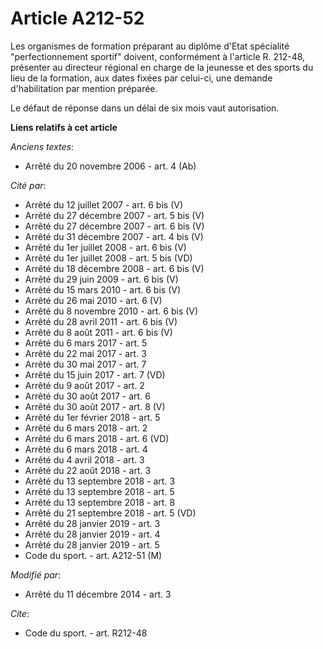 # Article A212-52

Les organismes de formation préparant au diplôme d'Etat spécialité "perfectionnement sportif" doivent, conformément à
l'article R. 212-48, présenter au directeur régional en charge de la jeunesse et des sports du lieu de la formation, aux
dates fixées par celui-ci, une demande d'habilitation par mention préparée.

Le défaut de réponse dans un délai de six mois vaut autorisation.

**Liens relatifs à cet article**

_Anciens textes_:

  - Arrêté du 20 novembre 2006 - art. 4 (Ab)

_Cité par_:

  - Arrêté du 12 juillet 2007 - art. 6 bis (V)
  - Arrêté du 27 décembre 2007 - art. 5 bis (V)
  - Arrêté du 27 décembre 2007 - art. 6 bis (V)
  - Arrêté du 31 décembre 2007 - art. 4 bis (V)
  - Arrêté du 1er juillet 2008 - art. 6 bis (V)
  - Arrêté du 1er juillet 2008 - art. 5 bis (VD)
  - Arrêté du 18 décembre 2008 - art. 6 bis (V)
  - Arrêté du 29 juin 2009 - art. 6 bis (V)
  - Arrêté du 15 mars 2010 - art. 6 bis (V)
  - Arrêté du 26 mai 2010 - art. 6 (V)
  - Arrêté du 8 novembre 2010 - art. 6 bis (V)
  - Arrêté du 28 avril 2011 - art. 6 bis (V)
  - Arrêté du 8 août 2011 - art. 6 bis (V)
  - Arrêté du 6 mars 2017 - art. 5
  - Arrêté du 22 mai 2017 - art. 3
  - Arrêté du 30 mai 2017 - art. 7
  - Arrêté du 15 juin 2017 - art. 7 (VD)
  - Arrêté du 9 août 2017 - art. 2
  - Arrêté du 30 août 2017 - art. 6
  - Arrêté du 30 août 2017 - art. 8 (V)
  - Arrêté du 1er février 2018 - art. 5
  - Arrêté du 6 mars 2018 - art. 2
  - Arrêté du 6 mars 2018 - art. 6 (VD)
  - Arrêté du 6 mars 2018 - art. 4
  - Arrêté du 4 avril 2018 - art. 3
  - Arrêté du 22 août 2018 - art. 3
  - Arrêté du 13 septembre 2018 - art. 3
  - Arrêté du 13 septembre 2018 - art. 5
  - Arrêté du 13 septembre 2018 - art. 8
  - Arrêté du 21 septembre 2018 - art. 5 (VD)
  - Arrêté du 28 janvier 2019 - art. 3
  - Arrêté du 28 janvier 2019 - art. 4
  - Arrêté du 28 janvier 2019 - art. 5
  - Code du sport. - art. A212-51 (M)

_Modifié par_:

  - Arrêté du 11 décembre 2014 - art. 3

_Cite_:

  - Code du sport. - art. R212-48
